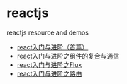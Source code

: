 # reactjs
reactjs resource and demos

- [react入门与进阶（首篇）](https://github.com/codingplayboy/reactjs/blob/master/react_learn.md)
- [react入门与进阶之组件的复合与通信](https://github.com/codingplayboy/reactjs/blob/master/react_learn02.md)
- [react入门与进阶之Flux](https://github.com/codingplayboy/reactjs/blob/master/react_learn03.md)
- [react入门与进阶之路由](https://github.com/codingplayboy/reactjs/blob/master/react_router.md)
